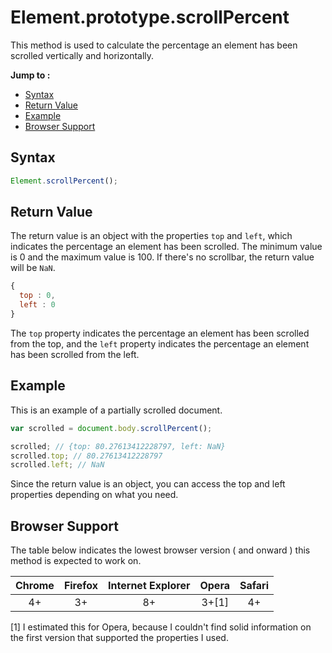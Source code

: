 # Element.prototype.scrollPercent

This method is used to calculate the percentage an element has been scrolled vertically and horizontally.

**Jump to :**
- [Syntax](#syntax)
- [Return Value](#return-value)
- [Example](#example)
- [Browser Support](#browser-support)

## Syntax

```javascript
Element.scrollPercent();
```

## Return Value

The return value is an object with the properties ``top`` and ``left``, which indicates the percentage an element has been scrolled. The minimum value is 0 and the maximum value is 100. If there's no scrollbar, the return value will be ``NaN``.

```javascript
{
  top : 0,
  left : 0
}
```

The ``top`` property indicates the percentage an element has been scrolled from the top, and the ``left`` property indicates the percentage an element has been scrolled from the left.

## Example

This is an example of a partially scrolled document.

```javascript
var scrolled = document.body.scrollPercent();

scrolled; // {top: 80.27613412228797, left: NaN}
scrolled.top; // 80.27613412228797
scrolled.left; // NaN
```

Since the return value is an object, you can access the top and left properties depending on what you need.

## Browser Support

The table below indicates the lowest browser version ( and onward ) this method is expected to work on.

| **Chrome** | **Firefox** | **Internet Explorer** | **Opera** | **Safari** |
| :--------: | :---------: | :-------------------: | :-------: | :--------: |
| 4+ | 3+ | 8+ | 3+[1] | 4+ |

[1] I estimated this for Opera, because I couldn't find solid information on the first version that supported the properties I used.
